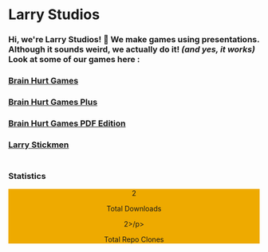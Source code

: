 # Larry Studios

### Hi, we're Larry Studios! 👋  We make **games** using **presentations**. Although it sounds weird, we actually do it! *(and yes, it works)* Look at some of our games here : <br>
### [Brain Hurt Games](https://github.com/larrystudios/brainhurtgames/releases)<br>
### [Brain Hurt Games Plus](https://github.com/larrystudios/brainhurtplus/releases)<br>
### [Brain Hurt Games PDF Edition](https://github.com/larrystudios/brainhurtpdf/releases)<br>
### [Larry Stickmen](https://github.com/larrystudios/larrystickmen/releases)<br><br>


### Statistics

<html>
    <head>
        <meta name="viewport" content="width=device-width, initial-scale=1.0">
    </head>
    <link href= "https://cdn.jsdelivr.net/npm/bootstrap@5.0.0-beta1/dist/css/bootstrap.min.css" rel="stylesheet" integrity="sha384-giJF6kkoqNQ00vy+HMDP7azOuL0xtbfIcaT9wjKHr8RbDVddVHyTfAAsrekwKmP1" crossorigin="anonymous">
    <style>
        .container{
            background-color: #eeaa00;
        }
        p{
           text-align: center; 
        }
    </style>
    <body onload="load()"> 
        <p>
            <div class="container">
                <div class="row">
                  <div class="col-sm">
                      <p id='01' class="fs-2 text-light">2</p>
                      <p class="text-light">Total Downloads</p>
                  </div>
                  <div class="col-sm">
                    <p id='02' class="fs-2 text-light">2>/p>
                    <p class="text-light">Total Repo Clones</p>     
        </p>
    <script src="stats.js"></script>           
                    
<!-- Hi -->

